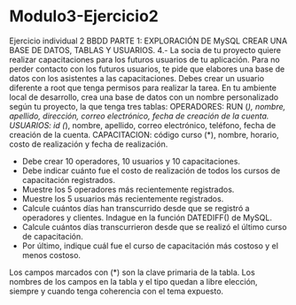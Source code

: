 # Modulo3-Ejercicio2
Ejercicio individual 2 BBDD
PARTE 1: EXPLORACIÓN DE MySQL
CREAR UNA BASE DE DATOS, TABLAS Y USUARIOS.
4.- La socia de tu proyecto quiere realizar capacitaciones para los futuros usuarios de tu aplicación. Para
no perder contacto con los futuros usuarios, te pide que elabores una base de datos con los asistentes a
las capacitaciones.
Debes crear un usuario diferente a root que tenga permisos para realizar la tarea.
En tu ambiente local de desarrollo, crea una base de datos con un nombre personalizado según tu
proyecto, la que tenga tres tablas:
OPERADORES: RUN (*), nombre, apellido, dirección, correo electrónico, fecha de creación de la
cuenta.
USUARIOS: id (*), nombre, apellido, correo electrónico, teléfono, fecha de creación de la cuenta.
CAPACITACION: código curso (*), nombre, horario, costo de realización y fecha de realización.

- Debe crear 10 operadores, 10 usuarios y 10 capacitaciones.
- Debe indicar cuánto fue el costo de realización de todos los cursos de capacitación registrados.
- Muestre los 5 operadores más recientemente registrados.
- Muestre los 5 usuarios más recientemente registrados.
- Calcule cuántos días han transcurrido desde que se registró a operadores y clientes. Indague en
la función DATEDIFF() de MySQL.
- Calcule cuántos días transcurrieron desde que se realizó el último curso de capacitación.
- Por último, indique cuál fue el curso de capacitación más costoso y el menos costoso.

Los campos marcados con (*) son la clave primaria de la tabla. Los nombres de los campos en la
tabla y el tipo quedan a libre elección, siempre y cuando tenga coherencia con el tema expuesto.
